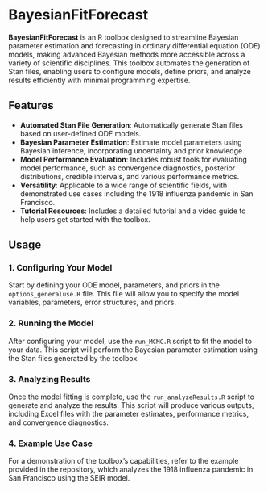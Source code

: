 # BayesianFitForecast

**BayesianFitForecast** is an R toolbox designed to streamline Bayesian parameter estimation and forecasting in ordinary differential equation (ODE) models, making advanced Bayesian methods more accessible across a variety of scientific disciplines. This toolbox automates the generation of Stan files, enabling users to configure models, define priors, and analyze results efficiently with minimal programming expertise.

## Features

- **Automated Stan File Generation**: Automatically generate Stan files based on user-defined ODE models.
- **Bayesian Parameter Estimation**: Estimate model parameters using Bayesian inference, incorporating uncertainty and prior knowledge.
- **Model Performance Evaluation**: Includes robust tools for evaluating model performance, such as convergence diagnostics, posterior distributions, credible intervals, and various performance metrics.
- **Versatility**: Applicable to a wide range of scientific fields, with demonstrated use cases including the 1918 influenza pandemic in San Francisco.
- **Tutorial Resources**: Includes a detailed tutorial and a video guide to help users get started with the toolbox.

## Usage

### 1. Configuring Your Model

Start by defining your ODE model, parameters, and priors in the `options_generaluse.R` file. This file will allow you to specify the model variables, parameters, error structures, and priors.

### 2. Running the Model

After configuring your model, use the `run_MCMC.R` script to fit the model to your data. This script will perform the Bayesian parameter estimation using the Stan files generated by the toolbox.

### 3. Analyzing Results

Once the model fitting is complete, use the `run_analyzeResults.R` script to generate and analyze the results. This script will produce various outputs, including Excel files with the parameter estimates, performance metrics, and convergence diagnostics.

### 4. Example Use Case

For a demonstration of the toolbox’s capabilities, refer to the example provided in the repository, which analyzes the 1918 influenza pandemic in San Francisco using the SEIR model.
